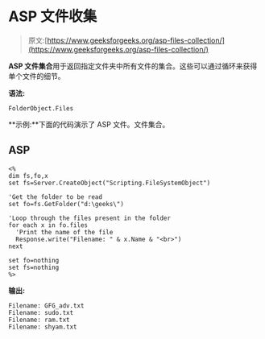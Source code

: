 # ASP 文件收集

> 原文:[https://www.geeksforgeeks.org/asp-files-collection/](https://www.geeksforgeeks.org/asp-files-collection/)

**ASP 文件集合**用于返回指定文件夹中所有文件的集合。这些可以通过循环来获得单个文件的细节。

**语法:**

```
FolderObject.Files
```

**示例:**下面的代码演示了 ASP 文件。文件集合。

## ASP

```
<%
dim fs,fo,x
set fs=Server.CreateObject("Scripting.FileSystemObject")

'Get the folder to be read
set fo=fs.GetFolder("d:\geeks\")

'Loop through the files present in the folder
for each x in fo.files
  'Print the name of the file
  Response.write("Filename: " & x.Name & "<br>")
next

set fo=nothing
set fs=nothing
%>
```

**输出:**

```
Filename: GFG_adv.txt
Filename: sudo.txt
Filename: ram.txt
Filename: shyam.txt
```